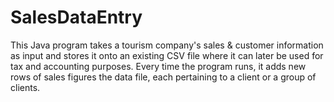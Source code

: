 # SalesDataEntry
This Java program takes a tourism company's sales & customer information as input and stores it onto an existing CSV file where it can later be used for tax and accounting purposes. Every time the program runs, it adds new rows of sales figures the data file, each pertaining to a client or a group of clients.
